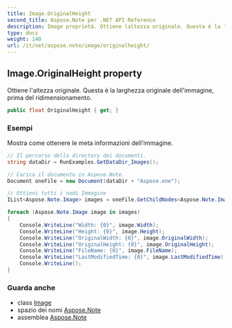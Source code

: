 ```yaml
---
title: Image.OriginalHeight
second_title: Aspose.Note per .NET API Reference
description: Image proprietà. Ottiene laltezza originale. Questa è la larghezza originale dellimmagine prima del ridimensionamento.
type: docs
weight: 140
url: /it/net/aspose.note/image/originalheight/
---
```

## Image.OriginalHeight property

Ottiene l'altezza originale. Questa è la larghezza originale dell'immagine, prima del ridimensionamento.

```csharp
public float OriginalHeight { get; }
```

### Esempi

Mostra come ottenere le meta informazioni dell'immagine.

```csharp
// Il percorso della directory dei documenti.
string dataDir = RunExamples.GetDataDir_Images();

// Carica il documento in Aspose.Note.
Document oneFile = new Document(dataDir + "Aspose.one");

// Ottieni tutti i nodi Immagine
IList<Aspose.Note.Image> images = oneFile.GetChildNodes<Aspose.Note.Image>();

foreach (Aspose.Note.Image image in images)
{
    Console.WriteLine("Width: {0}", image.Width);
    Console.WriteLine("Height: {0}", image.Height);
    Console.WriteLine("OriginalWidth: {0}", image.OriginalWidth);
    Console.WriteLine("OriginalHeight: {0}", image.OriginalHeight);
    Console.WriteLine("FileName: {0}", image.FileName);
    Console.WriteLine("LastModifiedTime: {0}", image.LastModifiedTime);
    Console.WriteLine();
}
```

### Guarda anche

* class [Image](../)
* spazio dei nomi [Aspose.Note](../../image/)
* assemblea [Aspose.Note](../../../)



